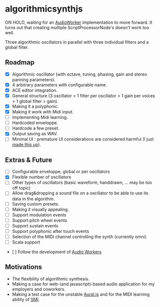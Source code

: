 algorithmicsynthjs
==================

ON HOLD, waiting for an [AudioWorker](https://github.com/WebAudio/web-audio-api/issues/113) implementation to move forward. It turns out that creating multiple
ScriptProcessorNode's doesn't work too well.

Three algorithmic oscillators in parallel with three individual filters and a global filter.

## Roadmap

 - [x] Algorithmic oscillator (with octave, tuning, phasing, gain and stereo panning parameters).
 - [x] 4 arbitrary parameters with configurable name.
 - [x] ACE editor integration.
 - [x] General structure (3 oscillator > 1 filter per oscillator > 1 gain per voices > 1 global filter > gain).
 - [x] Making it a polyphonic.
 - [x] Making it work with Midi input.
 - [ ] Implementing Midi learning.
 - [ ] Hardcoded enveloppe.
 - [ ] Hardcode a few preset.
 - [x] Output saving as WAV.
 - [ ] Minimal UI : premature UI considerations are considered harmful (I just [made this up](http://modelviewculture.com/pieces/the-making-of-myths)).

## Extras & Future

 - [ ] Configurable enveloppe, global or per oscillators
 - [x] Flexible number of oscillators
 - [ ] Other types of oscillators (basic waveform, handdrawn, ... may be too off topic)
 - [ ] Allow drag&dropping a sound file on a oscillator to be able to use its data in the algorithm.
 - [ ] Saving custom presets.
 - [ ] Making it visually appealing.
 - [ ] Support modulation events
 - [ ] Support pitch wheel events
 - [ ] Support sustain events
 - [ ] Support polyphonic after touch events
 - [ ] Selection of the MIDI channel controlling the synth (currently omni)
 - [ ] Scala support
 - [ ] Follow the development of [Audio Workers](https://developer.mozilla.org/en-US/docs/Web/API/Web_Audio_API#Audio_Workers)

## Motivations

 * The flexibility of algorithmic synthesis.
 * Making a case for web-(and javascript)-based audio application for my employers and coworkers.
 * Making a test case for the unstable [Aural.js](https://github.com/kchapelier/Aural.js) and for the MIDI learning ability of [SMI](https://github.com/kchapelier/SimpleMidiInput.js).

